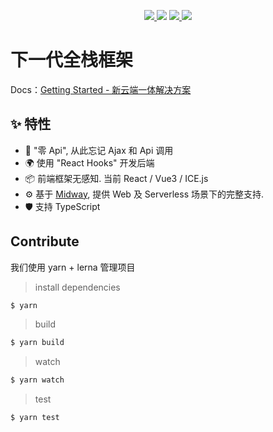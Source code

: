 <p align="center">
  <a href="https://www.npmjs.com/package/@midwayjs/hooks">
    <img src="https://img.shields.io/npm/v/@midwayjs/hooks/latest?style=for-the-badge">
  </a>
  <img src="https://img.shields.io/github/workflow/status/midwayjs/hooks/Node.js%20CI/master?style=for-the-badge">
  <a href="https://codecov.io/gh/midwayjs/hooks">
    <img src="https://img.shields.io/codecov/c/github/midwayjs/hooks?style=for-the-badge">
  </a>
  <img src="https://img.shields.io/npm/l/@midwayjs/hooks?style=for-the-badge">
</p>

# 下一代全栈框架

Docs：[Getting Started - 新云端一体解决方案](https://www.yuque.com/midwayjs/faas/quickstart_integration)

## ✨ 特性

- 🌈 "零 Api", 从此忘记 Ajax 和 Api 调用
- 🌍 使用 "React Hooks" 开发后端
- 📦 前端框架无感知. 当前 React / Vue3 / ICE.js
- ⚙️ 基于 [Midway](https://github.com/midwayjs/midway), 提供 Web 及 Serverless 场景下的完整支持.
- 🛡 支持 TypeScript

## Contribute

我们使用 yarn + lerna 管理项目

> install dependencies

```bash
$ yarn
```

> build

```bash
$ yarn build
```

> watch

```bash
$ yarn watch
```

> test

```bash
$ yarn test
```
